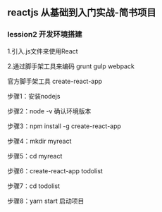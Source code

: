 ## reactjs 从基础到入门实战-简书项目

### lession2 开发环境搭建

1.引入.js文件来使用React

2.通过脚手架工具来编码		grunt	gulp	webpack

官方脚手架工具 create-react-app

步骤1：安装nodejs 

步骤2：node -v 确认环境版本

步骤3：npm install -g create-react-app

步骤4：mkdir myreact

步骤5：cd myreact

步骤6：create-react-app todolist

步骤7：cd todolist

步骤8：yarn start   启动项目



